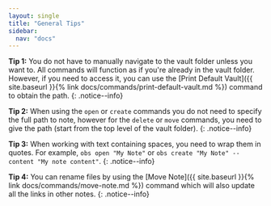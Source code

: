 ```yaml
---
layout: single
title: "General Tips"
sidebar:
  nav: "docs"
---
```


**Tip 1:** You do not have to manually navigate to the vault folder unless you want to. All commands will function as if you're already in the vault folder. However, if you need to access it, you can use the [Print Default Vault]({{ site.baseurl }}{% link docs/commands/print-default-vault.md %}) command to obtain the path.
{: .notice--info}

**Tip 2:** When using the `open` or `create` commands you do not need to specify the full path to note, however for the `delete` or `move` commands, you need to give the path (start from the top level of the vault folder).
{: .notice--info}

**Tip 3:** When working with text containing spaces, you need to wrap them in quotes. For example, `obs open "My Note"` or `obs create "My Note" --content "My note content"`.
{: .notice--info}

**Tip 4:** You can rename files by using the [Move Note]({{ site.baseurl }}{% link docs/commands/move-note.md %}) command which will also update all the links in other notes.
{: .notice--info}
